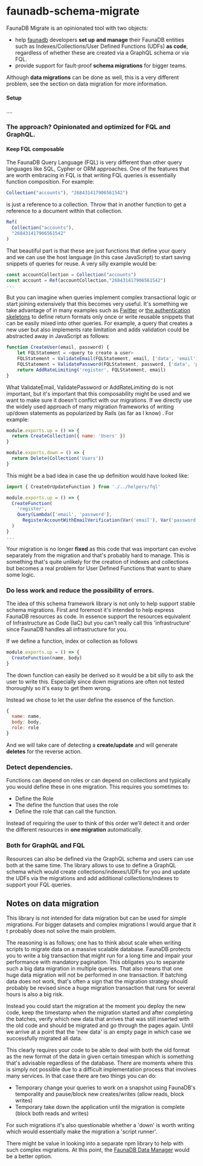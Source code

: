 # faunadb-schema-migrate
FaunaDB Migrate is an opinionated tool with two objects: 

- help [faunadb](https://fauna.com) developers **set up** **and manage** their FaunaDB entities such as Indexes/Collections/User Defined Functions (UDFs) **as code**, regardless of whether these are created via a GraphQL schema or via FQL. 
- provide support for fault-proof **schema migrations** for bigger teams. 

Although **data migrations** can be done as well, this is a very different problem, see the section on data migration for more information. 



#### Setup

....



### The approach? Opinionated and optimized for FQL and GraphQL. 

#### Keep FQL composable

The FaunaDB Query Language (FQL) is very different than other query languages like SQL, Cypher or ORM approaches. One of the features that are worth embracing in FQL is that writing FQL queries is essentially function composition. For example:

```javascript
Collection("accounts"), "268431417906561542")
```

is just a reference to a collection. Throw that in another function to get a reference to a document within that collection.

```javascript
Ref(
  Collection("accounts"),
  "268431417906561542"
)
```

That beautiful part is that these are just functions that define your query and we can use the host language (in this case JavaScript) to start saving snippets of queries for reuse. A very silly example would be: 

```javascript
const accountCollection = Collection("accounts")
const account = Ref(accountCollection,"268431417906561542")
...
```

But you can imagine when queries implement complex transactional logic or start joining extensively that this becomes very useful. It's something we take advantage of in many examples such as [Fwitter](https://css-tricks.com/rethinking-twitter-as-a-serverless-app/) or [the authentication skeletons](https://github.com/fauna-brecht/skeleton-auth) to define return formats only once or write reusable snippets that can be easily mixed into other queries. For example,  a query that creates a new user but also implements rate limitation and adds validation could be abstracted away in JavaScript as follows:

```javascript
function CreateUser(email, password) {
	let FQLStatement = <query to create a user> 
	FQLStatement = ValidateEmail(FQLStatement, email, ['data', 'email'])
	FQLStatement = ValidatePassword(FQLStatement, password, ['data', 'password'])
	return AddRateLimiting('register', FQLStatement, email)
}
```

What ValidateEmail, ValidatePassword or AddRateLimiting do is not important, but it's important that this composability might be used and we want to make sure it doesn't conflict with our migrations. If we directly use the widely used approach of many migration frameworks of writing up/down statements as popularized by Rails (as far as I know) .  For example: 

```javascript
module.exports.up = () => {
  return CreateCollection({ name: 'Users' })
}

module.exports.down = () => {
  return Delete(Collection('Users'))
}
```

This might be a bad idea in case the up definition would have looked like: 


```javascript
import { CreateOrUpdateFunction } from './../helpers/fql'

module.exports.up = () => {
  CreateFunction(
    'register',
    Query(Lambda(['email', 'password'], 
      RegisterAccountWithEmailVerification(Var('email'), Var('password'))))
  )
}
...
```

Your migration is no longer **fixed** as this code that was important can evolve separately from the migration and that's probably hard to manage. This is something that's quite unlikely for the creation of indexes and collections but becomes a real problem for User Defined Functions that want to share some logic. 

### Do less work and reduce the possibility of errors. 

The idea of this schema framework library is not only to  help support stable schema migrations. First and foremost it's intended to help express FaunaDB resources as code. In essence support the resources equivalent of Infrastructure as Code (IaC)  but you can't really call this 'infrastructure' since FaunaDB handles all infrastructure for you. 

If we define a function, index or collection as follows

```javascript
module.exports.up = () => {
  CreateFunction(name, body)
}
```

The down function can easily be derived so it would be a bit silly to ask the user to write this. Especially since down migrations are often not tested thoroughly so it's easy to get them wrong.  

Instead we chose to let the user define the essence of the function. 

```javascript
{
  name: name,
  body: body,
  role: role
}
```

And we will take care of detecting a **create/update** and will generate **deletes** for the reverse action. 

### Detect dependencies.

Functions can depend on roles or can depend on collections and typically you would define these in one migration. This requires you sometimes to: 

- Define the Role
- The define the function that uses the role
- Define the role that can call the function.

Instead of requiring the user to think of this order we'll detect it and order the different resources in **one migration** automatically.

### Both for GraphQL and FQL

Resources can also be defined via the GraphQL schema and users can use both at the same time. The library allows to use to define a GraphQL schema which would create collections/indexes/UDFs for you and update the UDFs via the migrations and add additional collections/indexes to support your FQL queries.   

## Notes on data migration

This library is not intended for data migration but can be used for  simple migrations. For bigger datasets and complex migrations I would argue that it t probably does not solve the main problem.

The reasoning is as follows; one has to think about scale when writing scripts to migrate data on a massive scalable database. FaunaDB protects you to write a big transaction that might run for a long time and impair your performance with mandatory pagination. This obligates you to separate such a big data migration in multiple queries.  That also means that one huge data migration will not be performed in one transaction. If batching data does not work, that's often a sign that the migration strategy should probably be revised since a huge migration transaction that runs for several hours is also a big risk. 

Instead you could start the migration at the moment you deploy the new code, keep the timestamp when the migration started and after completing the batches, verify which new data that arrives that was still inserted with the old code and should be migrated and go through the pages again. Until we arrive at a point that the 'new data' is an empty page in which case we successfully migrated all data. 

This clearly requires your code to be able to deal with both the old format as the new format of the data in given certain timespan which is something that's advisable regardless of the database. There are moments where this is simply not possible due to a difficult implementation process that involves many services. In that case there are two things you can do:

- Temporary change your queries to work on a snapshot using FaunaDB's temporality and pause/block new creates/writes (allow reads, block writes)
- Temporary take down the application until the migration is complete
  (block both reads and writes)

For such migrations it's also questionable whether a 'down' is worth writing which would essentially make the migration a 'script runner'. 

There might be value in looking into a separate npm library to help with such complex migrations. At this point, the [FaunaDB Data Manager](https://docs.fauna.com/fauna/current/integrations/fdm/index.html) would be a better option. 



